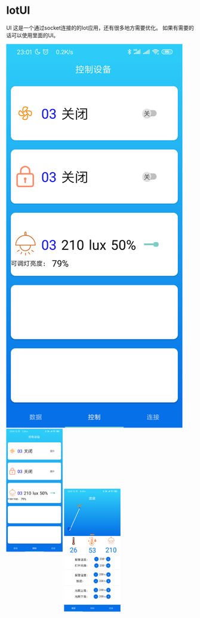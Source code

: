 # IotUI
UI
这是一个通过socket连接的的Iot应用，还有很多地方需要优化。
如果有需要的话可以使用里面的UI。

<!--![](https://github.com/linfirst/IotUI/blob/master/screenshot/1.png)-->

<!--![](https://github.com/linfirst/IotUI/blob/master/screenshot/1.png)-->

<!--![](https://github.com/linfirst/IotUI/blob/master/screenshot/2.png)-->

<!--![](https://github.com/linfirst/IotUI/blob/master/screenshot/3.png)-->


<img src="https://github.com/linfirst/IotUI/blob/master/screenshot/2.png">
	
<img src="https://github.com/linfirst/IotUI/blob/master/screenshot/2.png" width = "30%" height="5%"/>
 
<img src="https://github.com/linfirst/IotUI/blob/master/screenshot/3.png" width = "30%" height= "5%" alt="" align=center />
